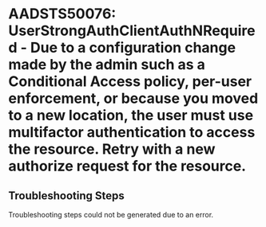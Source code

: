 
# AADSTS50076: UserStrongAuthClientAuthNRequired - Due to a configuration change made by the admin such as a Conditional Access policy, per-user enforcement, or because you moved to a new location, the user must use multifactor authentication to access the resource. Retry with a new authorize request for the resource.


## Troubleshooting Steps
Troubleshooting steps could not be generated due to an error.